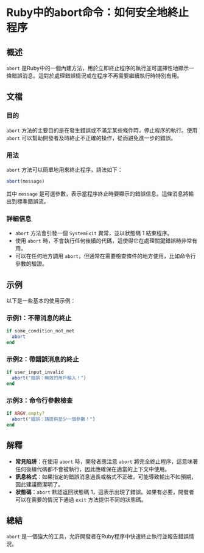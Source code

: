 <!--
Meta Description: # Ruby中的abort命令：如何安全地終止程序 ## 概述 `abort` 是Ruby中的一個內建方法，用於立即終止程序的執行並可選擇性地顯示一條錯誤消息。這對於處理錯誤情況或在程序不再需要繼續執行時特別有用。 ## 文檔 ### 目的 `abort` 方法的主要目的是在發生錯誤或不滿足某些條件...
Meta Keywords: abort, ruby, end, message, ruby中的abort命令
-->

# Ruby中的abort命令：如何安全地終止程序

## 概述
`abort` 是Ruby中的一個內建方法，用於立即終止程序的執行並可選擇性地顯示一條錯誤消息。這對於處理錯誤情況或在程序不再需要繼續執行時特別有用。

## 文檔
### 目的
`abort` 方法的主要目的是在發生錯誤或不滿足某些條件時，停止程序的執行。使用 `abort` 可以幫助開發者及時終止不正確的操作，從而避免進一步的錯誤。

### 用法
`abort` 方法可以簡單地用來終止程序，語法如下：

```ruby
abort(message)
```

其中 `message` 是可選參數，表示當程序終止時要顯示的錯誤信息。這條消息將輸出到標準錯誤流。

### 詳細信息
- `abort` 方法會引發一個 `SystemExit` 異常，並以狀態碼 1 結束程序。
- 使用 `abort` 時，不會執行任何後續的代碼，這使得它在處理關鍵錯誤時非常有用。
- 可以在任何地方調用 `abort`，但通常在需要檢查條件的地方使用，比如命令行參數的驗證。

## 示例
以下是一些基本的使用示例：

### 示例1：不帶消息的終止
```ruby
if some_condition_not_met
  abort
end
```

### 示例2：帶錯誤消息的終止
```ruby
if user_input_invalid
  abort("錯誤：無效的用戶輸入！")
end
```

### 示例3：命令行參數檢查
```ruby
if ARGV.empty?
  abort("錯誤：請提供至少一個參數！")
end
```

## 解釋
- **常見陷阱**：在使用 `abort` 時，開發者應注意 `abort` 將完全終止程序，這意味著任何後續代碼都不會被執行，因此應確保在適當的上下文中使用。
- **訊息格式**：如果指定的錯誤消息過長或格式不正確，可能導致輸出不如預期，因此建議簡潔明了。
- **狀態碼**：`abort` 默認返回狀態碼 1，這表示出現了錯誤。如果有必要，開發者可以在需要的情況下通過 `exit` 方法提供不同的狀態碼。

## 總結
`abort` 是一個強大的工具，允許開發者在Ruby程序中快速終止執行並報告錯誤情況。